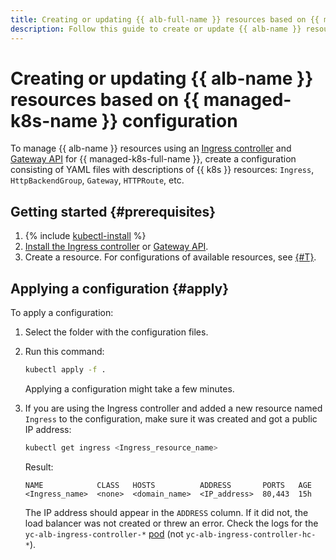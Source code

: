 ```yaml
---
title: Creating or updating {{ alb-full-name }} resources based on {{ managed-k8s-full-name }} configuration
description: Follow this guide to create or update {{ alb-name }} resources based on {{ managed-k8s-name }} configuration.
---
```


# Creating or updating {{ alb-name }} resources based on {{ managed-k8s-name }} configuration

To manage {{ alb-name }} resources using an [Ingress controller](../tools/k8s-ingress-controller/index.md) and [Gateway API](../tools/k8s-gateway-api/index.md) for {{ managed-k8s-full-name }}, create a configuration consisting of YAML files with descriptions of {{ k8s }} resources: `Ingress`, `HttpBackendGroup`, `Gateway`, `HTTPRoute`, etc.

## Getting started {#prerequisites}

1. {% include [kubectl-install](../../_includes/managed-kubernetes/kubectl-install.md) %}
1. [Install the Ingress controller](k8s-ingress-controller-install.md) or [Gateway API](k8s-gateway-api-install.md).
1. Create a resource. For configurations of available resources, see [{#T}](../tools/index.md).

## Applying a configuration {#apply}

To apply a configuration:
1. Select the folder with the configuration files.
1. Run this command:

   ```bash
   kubectl apply -f .
   ```

   Applying a configuration might take a few minutes.

1. If you are using the Ingress controller and added a new resource named `Ingress` to the configuration, make sure it was created and got a public IP address:

   ```bash
   kubectl get ingress <Ingress_resource_name>
   ```

   Result:

   ```
   NAME            CLASS   HOSTS          ADDRESS       PORTS   AGE
   <Ingress_name>  <none>  <domain_name>  <IP_address>  80,443  15h
   ```

   The IP address should appear in the `ADDRESS` column. If it did not, the load balancer was not created or threw an error. Check the logs for the `yc-alb-ingress-controller-*` [pod](../../managed-kubernetes/concepts/index.md#pod) (not `yc-alb-ingress-controller-hc-*`).